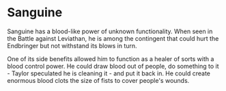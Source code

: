 # Sanguine
Sanguine has a blood-like power of unknown functionality. When seen in the Battle against Leviathan, he is among the contingent that could hurt the Endbringer but not withstand its blows in turn.

One of its side benefits allowed him to function as a healer of sorts with a blood control power. He could draw blood out of people, do something to it - Taylor speculated he is cleaning it - and put it back in. He could create enormous blood clots the size of fists to cover people's wounds.
